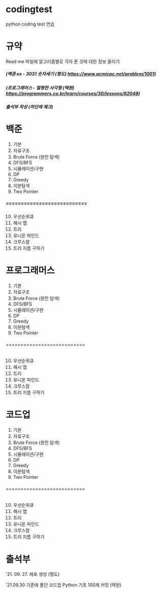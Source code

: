 # codingtest

python coding test 연습 

# 규약 
 Read me 파일에 알고리즘별로 각자 푼 것에 대한 정보 올리기
 
##### (백준 ex - 3031 숫자세기 (형도) https://www.acmicpc.net/problem/1001)
##### (프로그래머스 - 멀쩡한 사각형 (택원) https://programmers.co.kr/learn/courses/30/lessons/62048)
##### 출석부 작성 (하단에 체크)
 

# 백준
1. 기본
2. 자료구조
3. Brute Force (완전 탐색)
4. DFS/BFS
5. 시뮬레이션/구현
6. DP
7. Greedy
8. 이분탐색
9. Two Pointer
##### ===========================
10. 우선순위큐
11. 해시 맵
12. 트리
13. 유니온 파인드
14. 크루스칼
15. 트리 지름 구하기

# 프로그래머스
1. 기본
2. 자료구조
3. Brute Force (완전 탐색)
4. DFS/BFS
5. 시뮬레이션/구현
6. DP
7. Greedy
8. 이분탐색
9. Two Pointer
###### ===========================
10. 우선순위큐
11. 해시 맵
12. 트리
13. 유니온 파인드
14. 크루스칼
15. 트리 지름 구하기


# 코드업
1. 기본
2. 자료구조
3. Brute Force (완전 탐색)
4. DFS/BFS
5. 시뮬레이션/구현
6. DP
7. Greedy
8. 이분탐색
9. Two Pointer
###### ===========================
10. 우선순위큐
11. 해시 맵
12. 트리
13. 유니온 파인드
14. 크루스칼
15. 트리 지름 구하기

# 출석부

'21. 09. 27. 레포 생성 (형도)

'21.09.30 기존에 풀던 코드업 Python 기초 100제 커밋 (택원)
